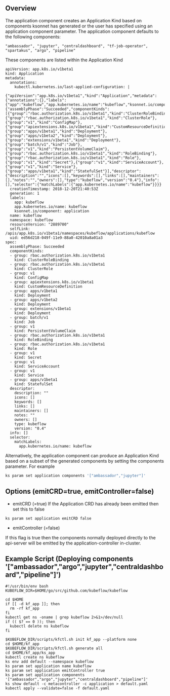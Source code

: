 ## Overview

The application component creates an Application Kind based on 
components ksonnet has generated or the user has specified using 
an application component parameter. The application component defaults
to the following components:

```
"ambassador", "jupyter", "centraldashboard", "tf-job-operator", "spartakus", "argo", "pipeline"
```

These components are listed within the Application Kind 

```
apiVersion: app.k8s.io/v1beta1
kind: Application
metadata:
  annotations:
    kubectl.kubernetes.io/last-applied-configuration: |
      {"apiVersion":"app.k8s.io/v1beta1","kind":"Application","metadata":{"annotations":{},"labels":{"app":"kubeflow","app.kubernetes.io/name":"kubeflow","ksonnet.io/component":"application"},"name":"kubeflow","namespace":"kubeflow"},"spec":{"assemblyPhase":"Succeeded","componentKinds":[{"group":"rbac.authorization.k8s.io/v1beta1","kind":"ClusterRoleBinding"},{"group":"rbac.authorization.k8s.io/v1beta1","kind":"ClusterRole"},{"group":"v1","kind":"ConfigMap"},{"group":"apiextensions.k8s.io/v1beta1","kind":"CustomResourceDefinition"},{"group":"apps/v1beta1","kind":"Deployment"},{"group":"apps/v1beta2","kind":"Deployment"},{"group":"extensions/v1beta1","kind":"Deployment"},{"group":"batch/v1","kind":"Job"},{"group":"v1","kind":"PersistentVolumeClaim"},{"group":"rbac.authorization.k8s.io/v1beta1","kind":"RoleBinding"},{"group":"rbac.authorization.k8s.io/v1beta1","kind":"Role"},{"group":"v1","kind":"Secret"},{"group":"v1","kind":"ServiceAccount"},{"group":"v1","kind":"Service"},{"group":"apps/v1beta1","kind":"StatefulSet"}],"descriptor":{"description":"","icons":[],"keywords":[],"links":[],"maintainers":[],"notes":"","owners":[],"type":"kubeflow","version":"0.4"},"info":[],"selector":{"matchLabels":{"app.kubernetes.io/name":"kubeflow"}}}}
  creationTimestamp: 2018-12-20T21:40:53Z
  generation: 1
  labels:
    app: kubeflow
    app.kubernetes.io/name: kubeflow
    ksonnet.io/component: application
  name: kubeflow
  namespace: kubeflow
  resourceVersion: "2889700"
  selfLink: /apis/app.k8s.io/v1beta1/namespaces/kubeflow/applications/kubeflow
  uid: ed56d218-049f-11e9-88a0-42010a8a01a3
spec:
  assemblyPhase: Succeeded
  componentKinds:
  - group: rbac.authorization.k8s.io/v1beta1
    kind: ClusterRoleBinding
  - group: rbac.authorization.k8s.io/v1beta1
    kind: ClusterRole
  - group: v1
    kind: ConfigMap
  - group: apiextensions.k8s.io/v1beta1
    kind: CustomResourceDefinition
  - group: apps/v1beta1
    kind: Deployment
  - group: apps/v1beta2
    kind: Deployment
  - group: extensions/v1beta1
    kind: Deployment
  - group: batch/v1
    kind: Job
  - group: v1
    kind: PersistentVolumeClaim
  - group: rbac.authorization.k8s.io/v1beta1
    kind: RoleBinding
  - group: rbac.authorization.k8s.io/v1beta1
    kind: Role
  - group: v1
    kind: Secret
  - group: v1
    kind: ServiceAccount
  - group: v1
    kind: Service
  - group: apps/v1beta1
    kind: StatefulSet
  descriptor:
    description: ""
    icons: []
    keywords: []
    links: []
    maintainers: []
    notes: ""
    owners: []
    type: kubeflow
    version: "0.4"
  info: []
  selector:
    matchLabels:
      app.kubernetes.io/name: kubeflow
```

Alternatively, the application component can produce an Application Kind based on a subset 
of the generated components by setting the components parameter. For example

```bash
ks param set application components '["ambassador","jupyter"]'
```

## Options (emitCRD=true, emitController=false)

- emitCRD (=true)
If the Application CRD has already been emitted then set this to false

```
ks param set application emitCRD false
```

- emitController (=false)

If this flag is true then the components normally deployed directly to the api-server will be emitted 
by the application-controller in-cluster. 

## Example Script (Deploying components '["ambassador","argo","jupyter","centraldashboard","pipeline"]')

```
#!/usr/bin/env bash
KUBEFLOW_DIR=$HOME/go/src/github.com/kubeflow/kubeflow

cd $HOME
if [[ -d kf_app ]]; then
  rm -rf kf_app
fi
kubectl get ns -oname | grep kubeflow 2>&1>/dev/null
if (( $? == 0 )); then
  kubectl delete ns kubeflow
fi

$KUBEFLOW_DIR/scripts/kfctl.sh init kf_app --platform none
cd $HOME/kf_app
$KUBEFLOW_DIR/scripts/kfctl.sh generate all
cd $HOME/kf_app/ks_app
kubectl create ns kubeflow
ks env add default --namespace kubeflow
ks param set application name kubeflow
ks param set application emitController true
ks param set application components '["ambassador","argo","jupyter","centraldashboard","pipeline"]'
ks show default -c metacontroller -c application > default.yaml
kubectl apply --validate=false -f default.yaml
```

